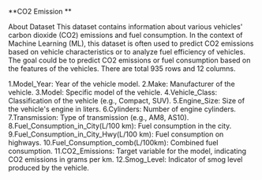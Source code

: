 **CO2 Emission **

About Dataset
This dataset contains information about various vehicles' carbon dioxide (CO2) emissions and fuel consumption.
In the context of Machine Learning (ML), this dataset is often used to predict CO2 emissions based on vehicle characteristics or to analyze fuel efficiency of vehicles.
The goal could be to predict CO2 emissions or fuel consumption based on the features of the vehicles.
There are total 935 rows and 12 columns.

1.Model_Year: Year of the vehicle model.
2.Make: Manufacturer of the vehicle.
3.Model: Specific model of the vehicle.
4.Vehicle_Class: Classification of the vehicle (e.g., Compact, SUV).
5.Engine_Size: Size of the vehicle's engine in liters.
6.Cylinders: Number of engine cylinders.
7.Transmission: Type of transmission (e.g., AM8, AS10).
8.Fuel_Consumption_in_City(L/100 km): Fuel consumption in the city.
9.Fuel_Consumption_in_City_Hwy(L/100 km): Fuel consumption on highways.
10.Fuel_Consumption_comb(L/100km): Combined fuel consumption.
11.CO2_Emissions: Target variable for the model, indicating CO2 emissions in grams per km.
12.Smog_Level: Indicator of smog level produced by the vehicle.
